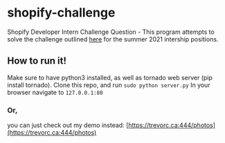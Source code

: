 # shopify-challenge
Shopify Developer Intern Challenge Question - 
This program attempts to solve the challenge outlined [here](https://docs.google.com/document/d/1ZKRywXQLZWOqVOHC4JkF3LqdpO3Llpfk_CkZPR8bjak/edit#heading=h.n7bww7g70ipk) for the summer 2021 intership positions.

## How to run it!
Make sure to have python3 installed, as well as tornado web server (pip install tornado).
Clone this repo, and run ```sudo python server.py```
In your browser navigate to ```127.0.0.1:80```
### Or, 
you can just check out my demo instead:
[https://trevorc.ca:444/photos](https://trevorc.ca:444/photos)


